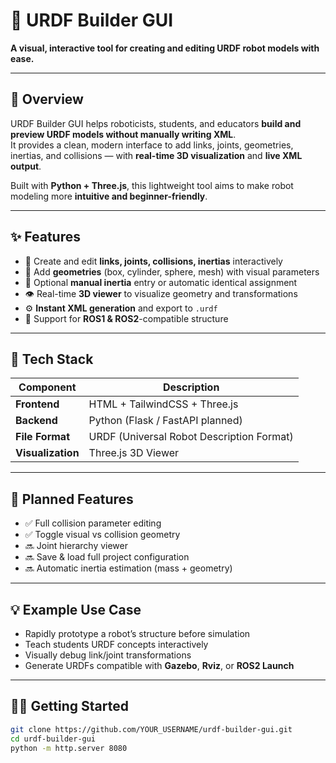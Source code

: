 # 🦾 URDF Builder GUI
**A visual, interactive tool for creating and editing URDF robot models with ease.**

---

## 🚀 Overview
URDF Builder GUI helps roboticists, students, and educators **build and preview URDF models without manually writing XML**.  
It provides a clean, modern interface to add links, joints, geometries, inertias, and collisions — with **real-time 3D visualization** and **live XML output**.

Built with **Python + Three.js**, this lightweight tool aims to make robot modeling more **intuitive and beginner-friendly**.

---

## ✨ Features
- 🧩 Create and edit **links, joints, collisions, inertias** interactively  
- 🎨 Add **geometries** (box, cylinder, sphere, mesh) with visual parameters  
- 🧮 Optional **manual inertia** entry or automatic identical assignment  
- 👁️ Real-time **3D viewer** to visualize geometry and transformations  
- ⚙️ **Instant XML generation** and export to `.urdf`  
- 🔄 Support for **ROS1 & ROS2**-compatible structure  

---

## 🧱 Tech Stack
| Component | Description |
|------------|-------------|
| **Frontend** | HTML + TailwindCSS + Three.js |
| **Backend** | Python (Flask / FastAPI planned) |
| **File Format** | URDF (Universal Robot Description Format) |
| **Visualization** | Three.js 3D Viewer |

---

## 🧰 Planned Features
- ✅ Full collision parameter editing  
- ✅ Toggle visual vs collision geometry  
- 🔜 Joint hierarchy viewer  
- 🔜 Save & load full project configuration  
- 🔜 Automatic inertia estimation (mass + geometry)  

---

## 💡 Example Use Case
- Rapidly prototype a robot’s structure before simulation  
- Teach students URDF concepts interactively  
- Visually debug link/joint transformations  
- Generate URDFs compatible with **Gazebo**, **Rviz**, or **ROS2 Launch**

---

## 🧑‍💻 Getting Started
```bash
git clone https://github.com/YOUR_USERNAME/urdf-builder-gui.git
cd urdf-builder-gui
python -m http.server 8080
